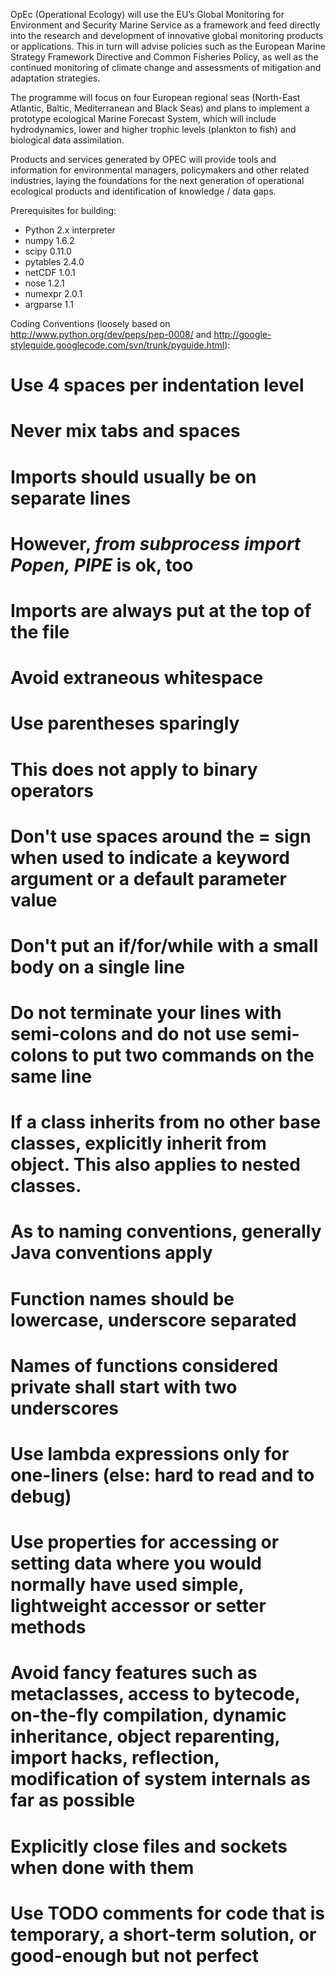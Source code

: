 OpEc (Operational Ecology) will use the EU’s Global Monitoring for Environment and Security Marine Service as 
a framework and feed directly into the research and development of innovative global monitoring products or 
applications. This in turn will advise policies such as the European Marine Strategy Framework Directive and 
Common Fisheries Policy, as well as the continued monitoring of climate change and assessments of mitigation 
and adaptation strategies.

The programme will focus on four European regional seas (North-East Atlantic, Baltic, Mediterranean and Black
Seas) and plans to implement a prototype ecological Marine Forecast System, which will include hydrodynamics,
lower and higher trophic levels (plankton to fish) and biological data assimilation.        

Products and services generated by OPEC will provide tools and information for environmental managers, 
policymakers and other related industries, laying the foundations for the next generation of operational 
ecological products and identification of knowledge / data gaps.

Prerequisites for building:

- Python 2.x interpreter
- numpy 1.6.2
- scipy 0.11.0
- pytables 2.4.0
- netCDF 1.0.1
- nose 1.2.1
- numexpr 2.0.1
- argparse 1.1

Coding Conventions (loosely based on http://www.python.org/dev/peps/pep-0008/ and http://google-styleguide.googlecode.com/svn/trunk/pyguide.html):

# Use 4 spaces per indentation level
# Never mix tabs and spaces
# Imports should usually be on separate lines
# However, *from subprocess import Popen, PIPE* is ok, too
# Imports are always put at the top of the file
# Avoid extraneous whitespace
# Use parentheses sparingly
# This does not apply to binary operators
# Don't use spaces around the = sign when used to indicate a keyword argument or a default parameter value
# Don't put an if/for/while with a small body on a single line
# Do not terminate your lines with semi-colons and do not use semi-colons to put two commands on the same line
# If a class inherits from no other base classes, explicitly inherit from object. This also applies to nested classes.
# As to naming conventions, generally Java conventions apply
# Function names should be lowercase, underscore separated
# Names of functions considered private shall start with two underscores
# Use lambda expressions only for one-liners (else: hard to read and to debug)
# Use properties for accessing or setting data where you would normally have used simple, lightweight accessor or setter methods
# Avoid fancy features such as metaclasses, access to bytecode, on-the-fly compilation, dynamic inheritance, object reparenting, import hacks, reflection, modification of system internals as far as possible
# Explicitly close files and sockets when done with them
# Use TODO comments for code that is temporary, a short-term solution, or good-enough but not perfect